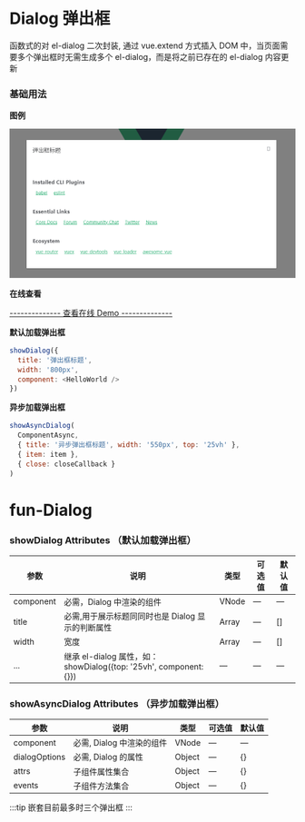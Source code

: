 # Dialog 弹出框

函数式的对 el-dialog 二次封装, 通过 vue.extend 方式插入 DOM 中，当页面需要多个弹出框时无需生成多个 el-dialog，而是将之前已存在的 el-dialog 内容更新

### 基础用法

**图例**

![avatar](https://raw.githubusercontent.com/devin-huang/devin-huang.github.io/master/img/pubilc/vue-template-markdown/fun-dialog.png)

**在线查看**

[ -------------- 查看在线 Demo -------------- ](https://codesandbox.io/s/fun-dialog-uxlji)

**默认加载弹出框**

```js
showDialog({
  title: '弹出框标题',
  width: '800px',
  component: <HelloWorld />
})
```

**异步加载弹出框**

```js
showAsyncDialog(
  ComponentAsync,
  { title: '异步弹出框标题', width: '550px', top: '25vh' },
  { item: item },
  { close: closeCallback }
)
```

# fun-Dialog

### showDialog Attributes （默认加载弹出框）

| 参数      | 说明                                                             | 类型  | 可选值 | 默认值 |
| --------- | ---------------------------------------------------------------- | ----- | ------ | ------ |
| component | 必需，Dialog 中渲染的组件                                        | VNode | —      | —      |
| title     | 必需,用于展示标题同同时也是 Dialog 显示的判断属性                | Array | —      | []     |
| width     | 宽度                                                             | Array | —      | []     |
| ...       | 继承 el-dialog 属性，如：showDialog({top: '25vh', component:{}}) | —     | —      | —      |

### showAsyncDialog Attributes （异步加载弹出框）

| 参数          | 说明                      | 类型   | 可选值 | 默认值 |
| ------------- | ------------------------- | ------ | ------ | ------ |
| component     | 必需, Dialog 中渲染的组件 | VNode  | —      | —      |
| dialogOptions | 必需, Dialog 的属性       | Object | —      | {}     |
| attrs         | 子组件属性集合            | Object | —      | {}     |
| events        | 子组件方法集合            | Object | —      | {}     |

:::tip
嵌套目前最多时三个弹出框
:::
